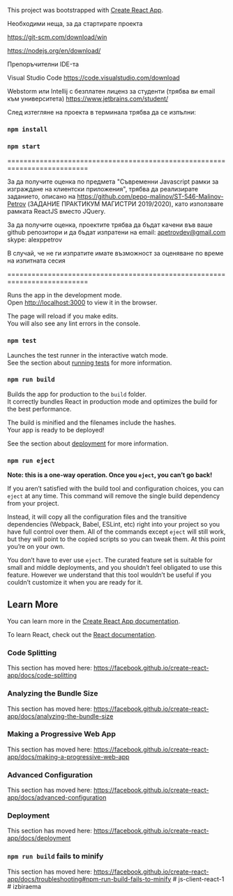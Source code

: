 This project was bootstrapped with [Create React App](https://github.com/facebook/create-react-app).

Необходими неща, за да стартирате проекта

https://git-scm.com/download/win

https://nodejs.org/en/download/

Препоръчителни IDE-та

Visual Studio Code
https://code.visualstudio.com/download

Webstorm или Intellij с безплатен лиценз за студенти (трябва ви email към университета)
https://www.jetbrains.com/student/


След изтегляне на проекта в терминала трябва да се изпълни: 

### `npm install`        

### `npm start`


==========================================================================

За да получите оценка по предмета "Съвременни Javascript рамки за изграждане на клиентски приложения", трябва да реализирате заданието,
описано на https://github.com/pepo-malinov/ST-546-Malinov-Petrov  (ЗАДАНИЕ ПРАКТИКУМ МАГИСТРИ 2019/2020), като използвате рамката ReactJS вместо JQuery.

За да получите оценка, проектите трябва да бъдат качени във ваше github репозитори и да бъдат изпратени на 
email: apetrovdev@gmail.com 
skype: alexppetrov

В случай, че не ги изпратите имате възможност за оценяване по време на изпитната сесия

==========================================================================


Runs the app in the development mode.<br />
Open [http://localhost:3000](http://localhost:3000) to view it in the browser.

The page will reload if you make edits.<br />
You will also see any lint errors in the console.

### `npm test`

Launches the test runner in the interactive watch mode.<br />
See the section about [running tests](https://facebook.github.io/create-react-app/docs/running-tests) for more information.

### `npm run build`

Builds the app for production to the `build` folder.<br />
It correctly bundles React in production mode and optimizes the build for the best performance.

The build is minified and the filenames include the hashes.<br />
Your app is ready to be deployed!

See the section about [deployment](https://facebook.github.io/create-react-app/docs/deployment) for more information.

### `npm run eject`

**Note: this is a one-way operation. Once you `eject`, you can’t go back!**

If you aren’t satisfied with the build tool and configuration choices, you can `eject` at any time. This command will remove the single build dependency from your project.

Instead, it will copy all the configuration files and the transitive dependencies (Webpack, Babel, ESLint, etc) right into your project so you have full control over them. All of the commands except `eject` will still work, but they will point to the copied scripts so you can tweak them. At this point you’re on your own.

You don’t have to ever use `eject`. The curated feature set is suitable for small and middle deployments, and you shouldn’t feel obligated to use this feature. However we understand that this tool wouldn’t be useful if you couldn’t customize it when you are ready for it.

## Learn More

You can learn more in the [Create React App documentation](https://facebook.github.io/create-react-app/docs/getting-started).

To learn React, check out the [React documentation](https://reactjs.org/).

### Code Splitting

This section has moved here: https://facebook.github.io/create-react-app/docs/code-splitting

### Analyzing the Bundle Size

This section has moved here: https://facebook.github.io/create-react-app/docs/analyzing-the-bundle-size

### Making a Progressive Web App

This section has moved here: https://facebook.github.io/create-react-app/docs/making-a-progressive-web-app

### Advanced Configuration

This section has moved here: https://facebook.github.io/create-react-app/docs/advanced-configuration

### Deployment

This section has moved here: https://facebook.github.io/create-react-app/docs/deployment

### `npm run build` fails to minify

This section has moved here: https://facebook.github.io/create-react-app/docs/troubleshooting#npm-run-build-fails-to-minify
#   j s - c l i e n t - r e a c t - 1  
 #   i z b i r a e m a  
 